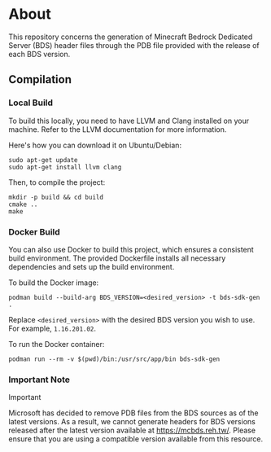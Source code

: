 # About
This repository concerns the generation of Minecraft Bedrock Dedicated Server (BDS) header files through the PDB file provided with the release of each BDS version.

## Compilation

### Local Build
To build this locally, you need to have LLVM and Clang installed on your machine. Refer to the LLVM documentation for more information.

Here's how you can download it on Ubuntu/Debian:

```shell
sudo apt-get update
sudo apt-get install llvm clang
```

Then, to compile the project:

```shell
mkdir -p build && cd build
cmake ..
make
```

### Docker Build
You can also use Docker to build this project, which ensures a consistent build environment. The provided Dockerfile installs all necessary dependencies and sets up the build environment.

To build the Docker image:

```shell
podman build --build-arg BDS_VERSION=<desired_version> -t bds-sdk-gen .
```

Replace `<desired_version>` with the desired BDS version you wish to use. For example, `1.16.201.02`.

To run the Docker container:

```shell
podman run --rm -v $(pwd)/bin:/usr/src/app/bin bds-sdk-gen
```

### Important Note

> [!IMPORTANT]
> Microsoft has decided to remove PDB files from the BDS sources as of the latest versions. As a result, we cannot generate headers for BDS versions released after the latest version available at https://mcbds.reh.tw/. Please ensure that you are using a compatible version available from this resource.